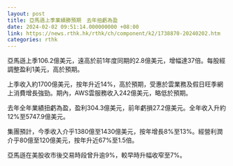 ```yaml
---
layout: post
title: 亞馬遜上季業績勝預期　去年扭虧為盈
date: 2024-02-02 09:51:14.000000000 +08:00
link: https://news.rthk.hk/rthk/ch/component/k2/1738870-20240202.htm
categories: rthk
---
```


亞馬遜上季106.2億美元，遠高於前1年度同期的2.8億美元，增幅達37倍。每股經調整盈利1美元，高於預期。

上季收入約1700億美元，按年升近14%，高於預期，受惠於雲業務及假日旺季網上消費增長強勁。期內，AWS雲服務收入242億美元，略低於預期。

去年全年業績扭虧為盈，盈利304.3億美元，前年虧損27.2億美元。全年收入升約12%至5747.9億美元。

集團預計，今季收入介乎1380億至1430億美元，按年增長8%至13%。經營利潤介乎80億至120億美元，按年升近67%至1.5倍。

亞馬遜在美股收市後交易時段曾升逾9%，較早時升幅收窄至7%。
